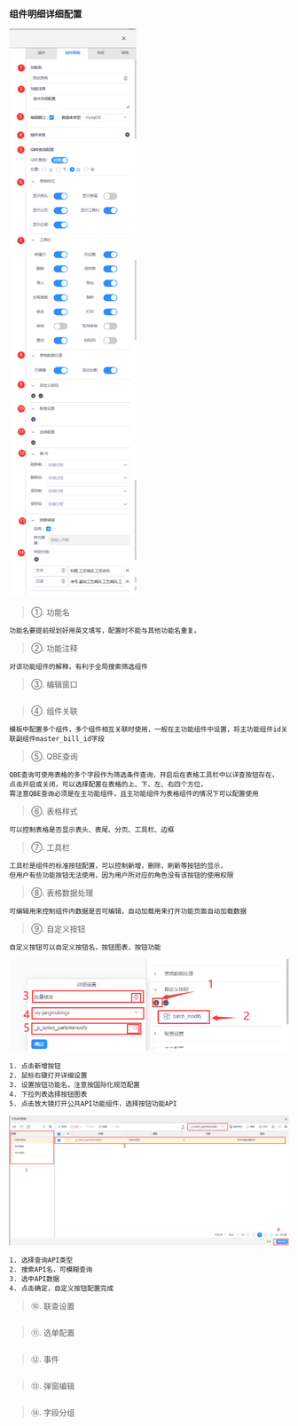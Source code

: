 ### 组件明细详细配置 
![组件明细](../image/sys/mingxi.png ':size=30%')  

>①. 功能名
```test
功能名要提前规划好用英文填写，配置时不能与其他功能名重复。
```
>②. 功能注释
```test
对该功能组件的解释，有利于全局搜索筛选组件
```
>③. 编辑窗口
```test

```
>④. 组件关联
```test
模板中配置多个组件，多个组件相互关联时使用，一般在主功能组件中设置，将主功能组件id关联副组件master_bill_id字段
```
>⑤. QBE查询
```test
QBE查询可使用表格的多个字段作为筛选条件查询，开启后在表格工具栏中以详查按钮存在，
点击开启或关闭，可以选择配置在表格的上、下、左、右四个方位，
需注意QBE查询必须是在主功能组件，且主功能组件为表格组件的情况下可以配置使用
```
>⑥. 表格样式
```test
可以控制表格是否显示表头、表尾、分页、工具栏、边框
```
>⑦. 工具栏
```test
工具栏是组件的标准按钮配置，可以控制新增，删除，刷新等按钮的显示，  
但用户有些功能按钮无法使用，因为用户所对应的角色没有该按钮的使用权限
```
>⑧. 表格数据处理
```test
可编辑用来控制组件内数据是否可编辑，自动加载用来打开功能页面自动加载数据
```
>⑨. 自定义按钮
```test
自定义按钮可以自定义按钮名，按钮图表，按钮功能
```
![自定义按钮](../image/sys/anniu1.png ':size=50%')
```test
1. 点击新增按钮
2. 鼠标右键打开详细设置
3. 设置按钮功能名，注意按国际化规范配置
4. 下拉列表选择按钮图表
5. 点击放大镜打开公共API功能组件，选择按钮功能API  
```
![自定义按钮](../image/sys/anniu2.png ':size=50%')
```test
1. 选择查询API类型
2. 搜索API名，可模糊查询
3. 选中API数据
4. 点击确定，自定义按钮配置完成
```

>⑩. 联查设置
```test

```
>⑪. 选单配置
```test

```
>⑫. 事件
```test

```
>⑬. 弹窗编辑
```test

```
>⑭. 字段分组
```test

```
